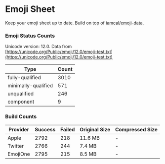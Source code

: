 # Emoji Sheet 

Keep your emoji sheet up to date. Build on top of [iamcal/emoji-data](https://github.com/iamcal/emoji-data).

### Emoji Status Counts
Unicode version: 12.0. Data from [https://unicode.org/Public/emoji/12.0/emoji-test.txt](https://unicode.org/Public/emoji/12.0/emoji-test.txt)

Type | Count
---- | ----
fully-qualified | 3010
minimally-qualified | 571
unqualified | 246
component | 9

### Build Counts
Provider | Success | Failed  | Original Size | Compressed Size
-------- | ------- | ------- | ------------- | ---------------
Apple | 2792 | 218 | 11.6 MB | -
Twitter | 2766 | 244 | 7.4 MB | -
EmojiOne | 2795 | 215 | 8.5 MB | -

